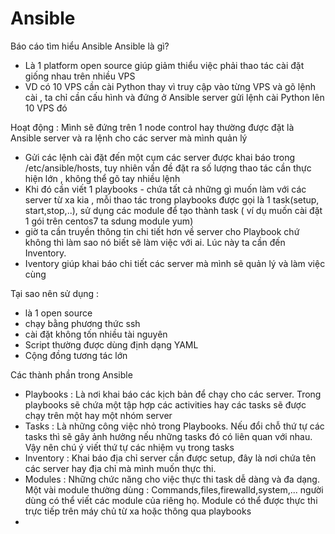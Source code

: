 # Ansible
Báo cáo tìm hiểu Ansible
Ansible là gì?
- Là 1 platform open source giúp giảm thiểu việc phải thao tác cài đặt giống nhau trên nhiều VPS
- VD có 10 VPS cần cài Python thay vì truy cập vào từng VPS và gõ lệnh cài , ta chỉ cần cấu hình và đứng ở Ansible server gửi lệnh cài Python lên 10 VPS đó

Hoạt động : Mình sẽ đứng trên 1 node control hay thường được đặt là Ansible server và ra lệnh cho các server mà mình quản lý
- Gửi các lệnh cài đặt đến một cụm các server được khai báo trong /etc/ansible/hosts, tuy nhiên vấn đề đặt ra số lượng thao tác cần thực hiện lớn , không thể gõ tay nhiều lệnh
- Khi đó cần viết 1 playbooks - chứa tất cả những gì muốn làm với các server từ xa kia , mỗi thao tác trong playbooks được gọi là 1 task(setup, start,stop,..), sử dụng các module để tạo thành task ( ví dụ muốn cài đặt 1 gói trên centos7 ta sdung module yum)
- giờ ta cần truyền thông tin chi tiết hơn về server cho Playbook chứ không thì làm sao nó biết sẽ làm việc với ai. Lúc này ta cần đến Inventory.
- Iventory giúp khai báo chi tiết các server mà mình sẽ quản lý và làm việc cùng

Tại sao nên sử dụng :
- là 1 open source
- chạy bằng phương thức ssh
- cài đặt không tốn nhiều tài nguyên
- Script thường được dùng định dạng YAML
- Cộng đồng tương tác lớn

Các thành phần trong Ansible 
- Playbooks : Là nơi khai báo các kịch bản để chạy cho các server. Trong playbooks sẽ chứa một tập hợp các activities hay các tasks sẽ được chạy trên một hay một nhóm server
- Tasks : Là những công việc nhỏ trong Playbooks. Nếu đổi chỗ thứ tự các tasks thì sẽ gây ảnh hưởng nếu những tasks đó có liên quan với nhau. Vậy nên chú ý viết thứ tự các nhiệm vụ trong tasks
- Inventory : Khai báo địa chỉ server cần được setup, đây là nơi chứa tên các server hay địa chỉ mà mình muốn thực thi.
- Modules : Những chức năng cho việc thực thi task dễ dàng và đa dạng. Một vài module thường dùng : Commands,files,firewalld,system,... người dùng có thể viết các module của riêng họ. Module có thể được thực thi trực tiếp trên máy chủ từ xa hoặc thông qua playbooks
- 
